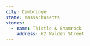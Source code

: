 ```yaml
---
city: Cambridge
state: massachusetts
stores:
  - name: Thistle & Shamrock
    address: 62 Walden Street
---
```

